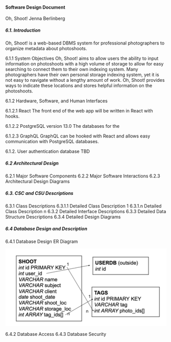 #### Software Design Document
Oh, Shoot!
Jenna Berlinberg

##### 6.1. Introduction
Oh, Shoot! is a web-based DBMS system for professional photographers to organize metadata about photoshoots.

6.1.1 System Objectives
Oh, Shoot! aims to allow users the ability to input information on photoshoots with a high volume of storage to allow for easy searching to connect them to their own indexing system. Many photographers have their own personal storage indexing system, yet it is not easy to navigate without a lengthy amount of work. Oh, Shoot! provides ways to indicate these locations and stores helpful information on the photoshoots.

6.1.2 Hardware, Software, and Human Interfaces

6.1.2.1 React
The front end of the web app will be written in React with hooks.

6.1.2.2 PostgreSQL version 13.0
The databases for the

6.1.2.3 GraphQL
GraphQL can be hooked with React and allows easy communication with PostgreSQL databases. 

6.1.2. User authentication database
TBD

##### 6.2 Architectural Design
6.2.1 Major Software Components
6.2.2 Major Software Interactions
6.2.3 Architectural Design Diagrams

##### 6.3. CSC and CSU Descriptions
6.3.1 Class Descriptions
6.3.1.1 Detailed Class Description 1
6.3.1.n Detailed Class Description n
6.3.2 Detailed Interface Descriptions
6.3.3 Detailed Data Structure Descriptions
6.3.4 Detailed Design Diagrams

##### 6.4 Database Design and Description
6.4.1 Database Design ER Diagram

![Database Schema](/sdf/img/schema.png)

6.4.2 Database Access
6.4.3 Database Security
